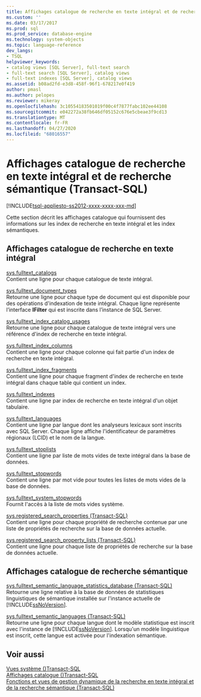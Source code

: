 ```yaml
---
title: Affichages catalogue de recherche en texte intégral et de recherche sémantique (Transact-SQL) | Microsoft Docs
ms.custom: ''
ms.date: 03/17/2017
ms.prod: sql
ms.prod_service: database-engine
ms.technology: system-objects
ms.topic: language-reference
dev_langs:
- TSQL
helpviewer_keywords:
- catalog views [SQL Server], full-text search
- full-text search [SQL Server], catalog views
- full-text indexes [SQL Server], catalog views
ms.assetid: b08ad2fd-e3d8-458f-96f1-678217e0f419
author: pmasl
ms.author: pelopes
ms.reviewer: mikeray
ms.openlocfilehash: 3c10554183501019f00c4f7877fabc102ee44108
ms.sourcegitcommit: e042272a38fb646df05152c676e5cbeae3f9cd13
ms.translationtype: MT
ms.contentlocale: fr-FR
ms.lasthandoff: 04/27/2020
ms.locfileid: "68016557"
---
```

# <a name="full-text-search-and-semantic-search-catalog-views-transact-sql"></a>Affichages catalogue de recherche en texte intégral et de recherche sémantique (Transact-SQL)
[!INCLUDE[tsql-appliesto-ss2012-xxxx-xxxx-xxx-md](../../includes/tsql-appliesto-ss2012-xxxx-xxxx-xxx-md.md)]

  Cette section décrit les affichages catalogue qui fournissent des informations sur les index de recherche en texte intégral et les index sémantiques.  
  
## <a name="full-text-search-catalog-views"></a>Affichages catalogue de recherche en texte intégral  
 [sys.fulltext_catalogs](../../relational-databases/system-catalog-views/sys-fulltext-catalogs-transact-sql.md)  
 Contient une ligne pour chaque catalogue de texte intégral.  
  
 [sys.fulltext_document_types](../../relational-databases/system-catalog-views/sys-fulltext-document-types-transact-sql.md)  
 Retourne une ligne pour chaque type de document qui est disponible pour des opérations d'indexation de texte intégral. Chaque ligne représente l’interface **IFilter** qui est inscrite dans l’instance de SQL Server.  
  
 [sys.fulltext_index_catalog_usages](../../relational-databases/system-catalog-views/sys-fulltext-index-catalog-usages-transact-sql.md)  
 Retourne une ligne pour chaque catalogue de texte intégral vers une référence d'index de recherche en texte intégral.  
  
 [sys.fulltext_index_columns](../../relational-databases/system-catalog-views/sys-fulltext-index-columns-transact-sql.md)  
 Contient une ligne pour chaque colonne qui fait partie d'un index de recherche en texte intégral.  
  
 [sys.fulltext_index_fragments](../../relational-databases/system-catalog-views/sys-fulltext-index-fragments-transact-sql.md)  
 Contient une ligne pour chaque fragment d'index de recherche en texte intégral dans chaque table qui contient un index.  
  
 [sys.fulltext_indexes](../../relational-databases/system-catalog-views/sys-fulltext-indexes-transact-sql.md)  
 Contient une ligne par index de recherche en texte intégral d'un objet tabulaire.  
  
 [sys.fulltext_languages](../../relational-databases/system-catalog-views/sys-fulltext-languages-transact-sql.md)  
 Contient une ligne par langue dont les analyseurs lexicaux sont inscrits avec SQL Server. Chaque ligne affiche l'identificateur de paramètres régionaux (LCID) et le nom de la langue.  
  
 [sys.fulltext_stoplists](../../relational-databases/system-catalog-views/sys-fulltext-stoplists-transact-sql.md)  
 Contient une ligne par liste de mots vides de texte intégral dans la base de données.  
  
 [sys.fulltext_stopwords](../../relational-databases/system-catalog-views/sys-fulltext-stopwords-transact-sql.md)  
 Contient une ligne par mot vide pour toutes les listes de mots vides de la base de données.  
  
 [sys.fulltext_system_stopwords](../../relational-databases/system-catalog-views/sys-fulltext-system-stopwords-transact-sql.md)  
 Fournit l'accès à la liste de mots vides système.  
  
 [sys.registered_search_properties &#40;Transact-SQL&#41;](../../relational-databases/system-catalog-views/sys-registered-search-properties-transact-sql.md)  
 Contient une ligne pour chaque propriété de recherche contenue par une liste de propriétés de recherche sur la base de données actuelle.  
  
 [sys.registered_search_property_lists &#40;Transact-SQL&#41;](../../relational-databases/system-catalog-views/sys-registered-search-property-lists-transact-sql.md)  
 Contient une ligne pour chaque liste de propriétés de recherche sur la base de données actuelle.  
  
## <a name="semantic-search-catalog-views"></a>Affichages catalogue de recherche sémantique  
 [sys.fulltext_semantic_language_statistics_database &#40;Transact-SQL&#41;](../../relational-databases/system-catalog-views/sys-fulltext-semantic-language-statistics-database-transact-sql.md)  
 Retourne une ligne relative à la base de données de statistiques linguistiques de sémantique installée sur l'instance actuelle de [!INCLUDE[ssNoVersion](../../includes/ssnoversion-md.md)].  
  
 [sys.fulltext_semantic_languages &#40;Transact-SQL&#41;](../../relational-databases/system-catalog-views/sys-fulltext-semantic-languages-transact-sql.md)  
 Retourne une ligne pour chaque langue dont le modèle statistique est inscrit avec l'instance de [!INCLUDE[ssNoVersion](../../includes/ssnoversion-md.md)]. Lorsqu'un modèle linguistique est inscrit, cette langue est activée pour l'indexation sémantique.  
  
## <a name="see-also"></a>Voir aussi  
 [Vues système &#40;&#41;Transact-SQL](https://msdn.microsoft.com/library/35a6161d-7f43-4e00-bcd3-3091f2015e90)   
 [Affichages catalogue &#40;&#41;Transact-SQL](../../relational-databases/system-catalog-views/catalog-views-transact-sql.md)   
 [Fonctions et vues de gestion dynamique de la recherche en texte intégral et de la recherche sémantique &#40;Transact-SQL&#41;](../../relational-databases/system-dynamic-management-views/full-text-and-semantic-search-dynamic-management-views-functions.md)  
  
  
